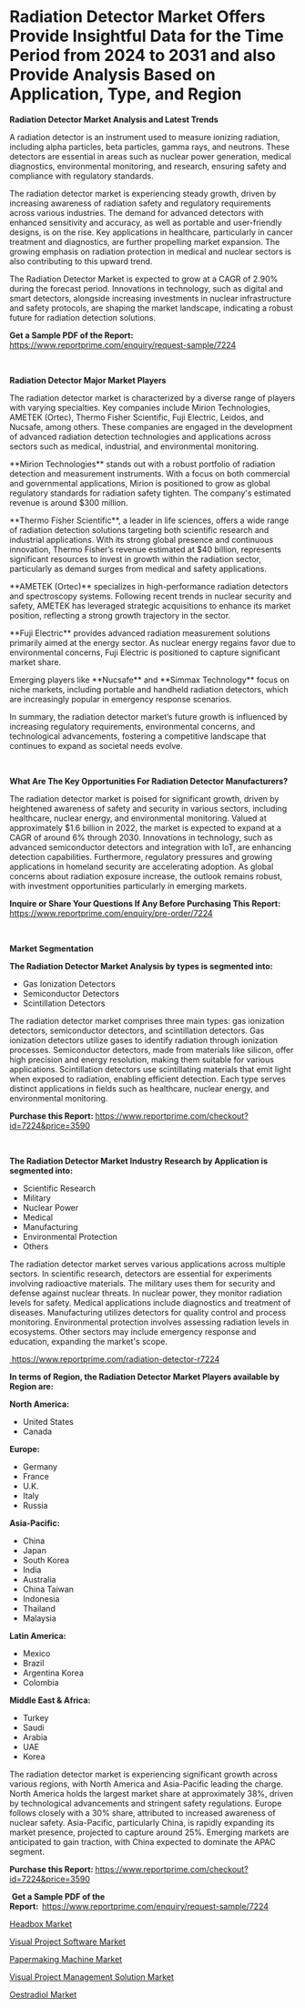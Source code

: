 <p><h1>Radiation Detector Market Offers Provide Insightful Data for the Time Period from 2024 to 2031 and also Provide Analysis Based on Application, Type, and Region</h1></p><p><strong>Radiation Detector Market Analysis and Latest Trends</strong></p>
<p><p>A radiation detector is an instrument used to measure ionizing radiation, including alpha particles, beta particles, gamma rays, and neutrons. These detectors are essential in areas such as nuclear power generation, medical diagnostics, environmental monitoring, and research, ensuring safety and compliance with regulatory standards. </p><p>The radiation detector market is experiencing steady growth, driven by increasing awareness of radiation safety and regulatory requirements across various industries. The demand for advanced detectors with enhanced sensitivity and accuracy, as well as portable and user-friendly designs, is on the rise. Key applications in healthcare, particularly in cancer treatment and diagnostics, are further propelling market expansion. The growing emphasis on radiation protection in medical and nuclear sectors is also contributing to this upward trend.</p><p>The Radiation Detector Market is expected to grow at a CAGR of 2.90% during the forecast period. Innovations in technology, such as digital and smart detectors, alongside increasing investments in nuclear infrastructure and safety protocols, are shaping the market landscape, indicating a robust future for radiation detection solutions.</p></p>
<p><strong>Get a Sample PDF of the Report:&nbsp;</strong> <a href="https://www.reportprime.com/enquiry/request-sample/7224?utm_campaign=114&utm_medium=2&utm_source=Github&utm_content=ia&utm_term=25112024&utm_id=radiation-detector">https://www.reportprime.com/enquiry/request-sample/7224</a></p>
<p>&nbsp;</p>
<p><strong>Radiation Detector Major Market Players</strong></p>
<p><p>The radiation detector market is characterized by a diverse range of players with varying specialties. Key companies include Mirion Technologies, AMETEK (Ortec), Thermo Fisher Scientific, Fuji Electric, Leidos, and Nucsafe, among others. These companies are engaged in the development of advanced radiation detection technologies and applications across sectors such as medical, industrial, and environmental monitoring.</p><p>**Mirion Technologies** stands out with a robust portfolio of radiation detection and measurement instruments. With a focus on both commercial and governmental applications, Mirion is positioned to grow as global regulatory standards for radiation safety tighten. The company's estimated revenue is around $300 million.</p><p>**Thermo Fisher Scientific**, a leader in life sciences, offers a wide range of radiation detection solutions targeting both scientific research and industrial applications. With its strong global presence and continuous innovation, Thermo Fisher’s revenue estimated at $40 billion, represents significant resources to invest in growth within the radiation sector, particularly as demand surges from medical and safety applications.</p><p>**AMETEK (Ortec)** specializes in high-performance radiation detectors and spectroscopy systems. Following recent trends in nuclear security and safety, AMETEK has leveraged strategic acquisitions to enhance its market position, reflecting a strong growth trajectory in the sector.</p><p>**Fuji Electric** provides advanced radiation measurement solutions primarily aimed at the energy sector. As nuclear energy regains favor due to environmental concerns, Fuji Electric is positioned to capture significant market share.</p><p>Emerging players like **Nucsafe** and **Simmax Technology** focus on niche markets, including portable and handheld radiation detectors, which are increasingly popular in emergency response scenarios.</p><p>In summary, the radiation detector market’s future growth is influenced by increasing regulatory requirements, environmental concerns, and technological advancements, fostering a competitive landscape that continues to expand as societal needs evolve.</p></p>
<p>&nbsp;</p>
<p><strong>What Are The Key Opportunities For Radiation Detector Manufacturers?</strong></p>
<p><p>The radiation detector market is poised for significant growth, driven by heightened awareness of safety and security in various sectors, including healthcare, nuclear energy, and environmental monitoring. Valued at approximately $1.6 billion in 2022, the market is expected to expand at a CAGR of around 6% through 2030. Innovations in technology, such as advanced semiconductor detectors and integration with IoT, are enhancing detection capabilities. Furthermore, regulatory pressures and growing applications in homeland security are accelerating adoption. As global concerns about radiation exposure increase, the outlook remains robust, with investment opportunities particularly in emerging markets.</p></p>
<p><strong>Inquire or Share Your Questions If Any Before Purchasing This Report:</strong> <a href="https://www.reportprime.com/enquiry/pre-order/7224?utm_campaign=114&utm_medium=2&utm_source=Github&utm_content=ia&utm_term=25112024&utm_id=radiation-detector">https://www.reportprime.com/enquiry/pre-order/7224</a></p>
<p>&nbsp;</p>
<p><strong>Market Segmentation</strong></p>
<p><strong>The Radiation Detector Market Analysis by types is segmented into:</strong></p>
<p><ul><li>Gas Ionization Detectors</li><li>Semiconductor Detectors</li><li>Scintillation Detectors</li></ul></p>
<p><p>The radiation detector market comprises three main types: gas ionization detectors, semiconductor detectors, and scintillation detectors. Gas ionization detectors utilize gases to identify radiation through ionization processes. Semiconductor detectors, made from materials like silicon, offer high precision and energy resolution, making them suitable for various applications. Scintillation detectors use scintillating materials that emit light when exposed to radiation, enabling efficient detection. Each type serves distinct applications in fields such as healthcare, nuclear energy, and environmental monitoring.</p></p>
<p><strong>Purchase this Report:&nbsp;</strong><a href="https://www.reportprime.com/checkout?id=7224&price=3590&utm_campaign=114&utm_medium=2&utm_source=Github&utm_content=ia&utm_term=25112024&utm_id=radiation-detector">https://www.reportprime.com/checkout?id=7224&price=3590</a></p>
<p>&nbsp;</p>
<p><strong>The Radiation Detector Market Industry Research by Application is segmented into:</strong></p>
<p><ul><li>Scientific Research</li><li>Military</li><li>Nuclear Power</li><li>Medical</li><li>Manufacturing</li><li>Environmental Protection</li><li>Others</li></ul></p>
<p><p>The radiation detector market serves various applications across multiple sectors. In scientific research, detectors are essential for experiments involving radioactive materials. The military uses them for security and defense against nuclear threats. In nuclear power, they monitor radiation levels for safety. Medical applications include diagnostics and treatment of diseases. Manufacturing utilizes detectors for quality control and process monitoring. Environmental protection involves assessing radiation levels in ecosystems. Other sectors may include emergency response and education, expanding the market's scope.</p></p>
<p><a href="https://www.reportprime.com/radiation-detector-r7224?utm_campaign=114&utm_medium=2&utm_source=Github&utm_content=ia&utm_term=25112024&utm_id=radiation-detector">&nbsp;https://www.reportprime.com/radiation-detector-r7224</a></p>
<p><strong>In terms of Region, the Radiation Detector Market Players available by Region are:</strong></p>
<p>
    <p> <strong> North America: </strong>
        <ul>
            <li>United States</li>
            <li>Canada</li>
        </ul>
        </p> 
    <p> <strong> Europe: </strong>
        <ul>
            <li>Germany</li>
            <li>France</li>
            <li>U.K.</li>
            <li>Italy</li>
            <li>Russia</li>
        </ul>
        </p> 
    <p> <strong> Asia-Pacific: </strong>
        <ul>
            <li>China</li>
            <li>Japan</li>
            <li>South Korea</li>
            <li>India</li>
            <li>Australia</li>
            <li>China Taiwan</li>
            <li>Indonesia</li>
            <li>Thailand</li>
            <li>Malaysia</li>
        </ul>
        </p> 
    <p> <strong> Latin America: </strong>
        <ul>
            <li>Mexico</li>
            <li>Brazil</li>
            <li>Argentina Korea</li>
            <li>Colombia</li>
        </ul>
        </p> 
    <p> <strong> Middle East & Africa: </strong>
        <ul>
            <li>Turkey</li>
            <li>Saudi</li>
            <li>Arabia</li>
            <li>UAE</li>
            <li>Korea</li>
        </ul>
    </p>
    </p>
<p><p>The radiation detector market is experiencing significant growth across various regions, with North America and Asia-Pacific leading the charge. North America holds the largest market share at approximately 38%, driven by technological advancements and stringent safety regulations. Europe follows closely with a 30% share, attributed to increased awareness of nuclear safety. Asia-Pacific, particularly China, is rapidly expanding its market presence, projected to capture around 25%. Emerging markets are anticipated to gain traction, with China expected to dominate the APAC segment.</p></p>
<p><strong>Purchase this Report: </strong><a href="https://www.reportprime.com/checkout?id=7224&price=3590&utm_campaign=114&utm_medium=2&utm_source=Github&utm_content=ia&utm_term=25112024&utm_id=radiation-detector">https://www.reportprime.com/checkout?id=7224&price=3590</a></p>
<p>&nbsp;<strong>Get a Sample PDF of the Report:&nbsp;&nbsp;</strong><a href="https://www.reportprime.com/enquiry/request-sample/7224?utm_campaign=114&utm_medium=2&utm_source=Github&utm_content=ia&utm_term=25112024&utm_id=radiation-detector">https://www.reportprime.com/enquiry/request-sample/7224</a></p>
<p><strong></strong></p>
<p><p><a href="https://www.linkedin.com/pulse/headbox-research-study-market-outlook-regulatory-trends-growth-p870e?utm_campaign=114&utm_medium=2&utm_source=Github&utm_content=ia&utm_term=25112024&utm_id=radiation-detector">Headbox Market</a></p><p><a href="https://issuu.com/reportprime-2/docs/visual-project-software-market-size_ea4c12aead02d8?utm_campaign=114&utm_medium=2&utm_source=Github&utm_content=ia&utm_term=25112024&utm_id=radiation-detector">Visual Project Software Market</a></p><p><a href="https://www.linkedin.com/pulse/global-papermaking-machine-market-analysis-onmarkets-size-growth-rvspe?utm_campaign=114&utm_medium=2&utm_source=Github&utm_content=ia&utm_term=25112024&utm_id=radiation-detector">Papermaking Machine Market</a></p><p><a href="https://issuu.com/reportprime-2/docs/visual-project-management-solution-_8a465a019041d0?utm_campaign=114&utm_medium=2&utm_source=Github&utm_content=ia&utm_term=25112024&utm_id=radiation-detector">Visual Project Management Solution Market</a></p><p><a href="https://www.linkedin.com/pulse/oestradiol-market-outlook-2024-2031-examining-73-ppi9e?utm_campaign=114&utm_medium=2&utm_source=Github&utm_content=ia&utm_term=25112024&utm_id=radiation-detector">Oestradiol Market</a></p></p>